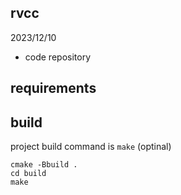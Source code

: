 ## rvcc
2023/12/10

- code repository

## requirements

##  build
project build command is `make`
(optinal)
```shell
cmake -Bbuild .
cd build
make
```

